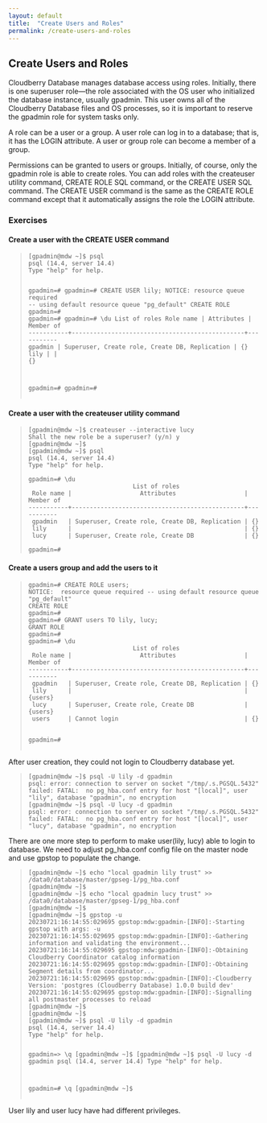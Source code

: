 ```yaml
---
layout: default
title:  "Create Users and Roles"
permalink: /create-users-and-roles
---
```



<h2 class='inline-header'>Create Users and Roles</h2>

<p>Cloudberry Database manages database access using roles. Initially, there is one superuser role—the role associated with the OS user who initialized the database instance, usually gpadmin. This user owns all of the Cloudberry Database files and OS processes, so it is important to reserve the gpadmin role for system tasks only.  </p>

<p>A role can be a user or a group. A user role can log in to a database; that is, it has the LOGIN attribute. A user or group role can become a member of a group.</p>

<p>Permissions can be granted to users or groups. Initially, of course, only the gpadmin role is able to create roles. You can add roles with the createuser utility command, CREATE ROLE SQL command, or the CREATE USER SQL command. The CREATE USER command is the same as the CREATE ROLE command except that it automatically assigns the role the LOGIN attribute. </p>

<h3>
<a id="exercises" class="anchor" href="#exercises" aria-hidden="true"><span class="octicon octicon-link"></span></a>Exercises</h3>

<h4>
<a id="create-a-user-with-the-create-user-command" class="anchor" href="#create-a-user-with-the-create-user-command" aria-hidden="true"><span class="octicon octicon-link"></span></a>Create a user with the CREATE USER command</h4>

<blockquote>
<pre><code>[gpadmin@mdw ~]$ psql
psql (14.4, server 14.4)
Type "help" for help.

gpadmin=#
gpadmin=# CREATE USER lily;
NOTICE:  resource queue required -- using default resource queue "pg_default"
CREATE ROLE
gpadmin=#
gpadmin=#
gpadmin=# \du
                             List of roles
 Role name |                   Attributes                   | Member of
-----------+------------------------------------------------+-----------
 gpadmin   | Superuser, Create role, Create DB, Replication | {}
 lily      |                                                | {}

gpadmin=#
gpadmin=#
</code></pre>
</blockquote>


<h4>
<a id="create-a-user-with-the-createuser-utility-command" class="anchor" href="#create-a-user-with-the-createuser-utility-command" aria-hidden="true"><span class="octicon octicon-link"></span></a>Create a user with the createuser utility command</h4>

<blockquote>

<pre><code>[gpadmin@mdw ~]$ createuser --interactive lucy
Shall the new role be a superuser? (y/n) y
[gpadmin@mdw ~]$
[gpadmin@mdw ~]$ psql
psql (14.4, server 14.4)
Type "help" for help.

gpadmin=# \du
                             List of roles
 Role name |                   Attributes                   | Member of
-----------+------------------------------------------------+-----------
 gpadmin   | Superuser, Create role, Create DB, Replication | {}
 lily      |                                                | {}
 lucy      | Superuser, Create role, Create DB              | {}

gpadmin=#
</code></pre>
</blockquote>



<h4>
<a id="create-a-users-group-and-add-the-users-to-it" class="anchor" href="#create-a-users-group-and-add-the-users-to-it" aria-hidden="true"><span class="octicon octicon-link"></span></a>Create a users group and add the users to it</h4>

<blockquote>
<pre><code>gpadmin=# CREATE ROLE users;
NOTICE:  resource queue required -- using default resource queue "pg_default"
CREATE ROLE
gpadmin=#
gpadmin=# GRANT users TO lily, lucy;
GRANT ROLE
gpadmin=#
gpadmin=# \du
                             List of roles
 Role name |                   Attributes                   | Member of
-----------+------------------------------------------------+-----------
 gpadmin   | Superuser, Create role, Create DB, Replication | {}
 lily      |                                                | {users}
 lucy      | Superuser, Create role, Create DB              | {users}
 users     | Cannot login                                   | {}

gpadmin=#
</code></pre>
</blockquote>

<p>After user creation, they could not login to Cloudberry database yet. </p>
<blockquote>
<pre><code>[gpadmin@mdw ~]$ psql -U lily -d gpadmin
psql: error: connection to server on socket "/tmp/.s.PGSQL.5432" failed: FATAL:  no pg_hba.conf entry for host "[local]", user "lily", database "gpadmin", no encryption
[gpadmin@mdw ~]$ psql -U lucy -d gpadmin
psql: error: connection to server on socket "/tmp/.s.PGSQL.5432" failed: FATAL:  no pg_hba.conf entry for host "[local]", user "lucy", database "gpadmin", no encryption
</code></pre>
</blockquote>

  
<p>There are one more step to perform to make user(lily, lucy) able to login to database. We need to adjust pg_hba.conf config file on the master node and use gpstop to populate the change.</p>

<blockquote>
<pre><code>[gpadmin@mdw ~]$ echo "local gpadmin lily trust" >> /data0/database/master/gpseg-1/pg_hba.conf
[gpadmin@mdw ~]$
[gpadmin@mdw ~]$ echo "local gpadmin lucy trust" >> /data0/database/master/gpseg-1/pg_hba.conf
[gpadmin@mdw ~]$
[gpadmin@mdw ~]$ gpstop -u
20230721:16:14:55:029695 gpstop:mdw:gpadmin-[INFO]:-Starting gpstop with args: -u
20230721:16:14:55:029695 gpstop:mdw:gpadmin-[INFO]:-Gathering information and validating the environment...
20230721:16:14:55:029695 gpstop:mdw:gpadmin-[INFO]:-Obtaining Cloudberry Coordinator catalog information
20230721:16:14:55:029695 gpstop:mdw:gpadmin-[INFO]:-Obtaining Segment details from coordinator...
20230721:16:14:55:029695 gpstop:mdw:gpadmin-[INFO]:-Cloudberry Version: 'postgres (Cloudberry Database) 1.0.0 build dev'
20230721:16:14:55:029695 gpstop:mdw:gpadmin-[INFO]:-Signalling all postmaster processes to reload
[gpadmin@mdw ~]$
[gpadmin@mdw ~]$
[gpadmin@mdw ~]$ psql -U lily -d gpadmin
psql (14.4, server 14.4)
Type "help" for help.

gpadmin=> \q
[gpadmin@mdw ~]$
[gpadmin@mdw ~]$ psql -U lucy -d gpadmin
psql (14.4, server 14.4)
Type "help" for help.

gpadmin=# \q
[gpadmin@mdw ~]$
</code></pre>
</blockquote>

<p>User lily and user lucy have had different privileges.</p>

